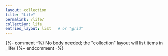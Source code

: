 ```yaml
---
layout: collection
title: "Life"
permalink: /life/
collection: life
entries_layout: list   # or "grid"
---
```


{%- comment -%}
No body needed; the "collection" layout will list items in _life/
{%- endcomment -%}
